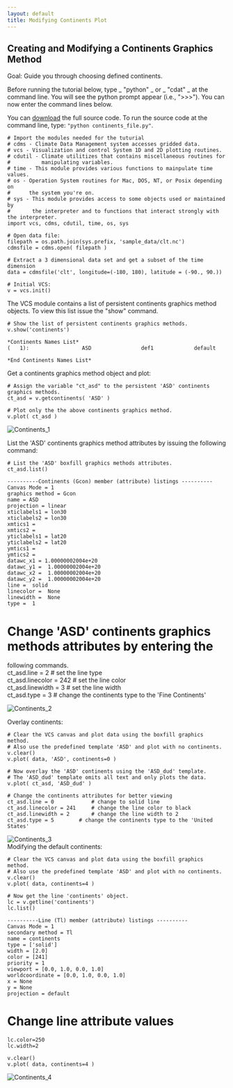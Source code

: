 ```yaml
---
layout: default
title: Modifying Continents Plot 
---
```


##  Creating and Modifying a Continents Graphics Method
Goal:  Guide you through choosing defined continents.   

Before running the tutorial below, type _ "python" _ or _ "cdat" _ at the
command line. You will see the python prompt appear (i.e., ">>>"). You can
now enter the command lines below.  

You can [download](media/python/continents_file.py) the full source code. To run the source
code at the command line, type: `"python continents_file.py"`.

    # Import the modules needed for the tuturial  
    # cdms - Climate Data Management system accesses gridded data.  
    # vcs - Visualization and control System 1D and 2D plotting routines.  
    # cdutil - Climate utilitizes that contains miscellaneous routines for   
    #          manipulating variables.  
    # time - This module provides various functions to mainpulate time values.  
    # os - Operation System routines for Mac, DOS, NT, or Posix depending on   
    #      the system you're on.  
    # sys - This module provides access to some objects used or maintained by   
    #       the interpreter and to functions that interact strongly with the interpreter.  
    import vcs, cdms, cdutil, time, os, sys  
      
    # Open data file:  
    filepath = os.path.join(sys.prefix, 'sample_data/clt.nc')  
    cdmsfile = cdms.open( filepath )  
      
    # Extract a 3 dimensional data set and get a subset of the time dimension  
    data = cdmsfile('clt', longitude=(-180, 180), latitude = (-90., 90.))  
      
    # Initial VCS:  
    v = vcs.init()

The VCS module contains a list of persistent continents graphics method
objects. To view this list issue the "show" command.  
    
    # Show the list of persistent continents graphics methods.  
    v.show('continents')  
    
    *Continents Names List*  
    (   1):                 ASD                def1             default  
      
    *End Continents Names List*

Get a continents graphics method object and plot:  
    
    # Assign the variable "ct_asd" to the persistent 'ASD' continents graphics methods.  
    ct_asd = v.getcontinents( 'ASD' )  
      
    # Plot only the the above continents graphics method.  
    v.plot( ct_asd )

![Continents_1](media/images/continents_1)  

List the 'ASD' continents graphics method attributes by issuing the following
command:  
    
    # List the 'ASD' boxfill graphics methods attributes.  
    ct_asd.list()  
    
    ----------Continents (Gcon) member (attribute) listings ----------  
    Canvas Mode = 1  
    graphics method = Gcon  
    name = ASD  
    projection = linear  
    xticlabels1 = lon30  
    xticlabels2 = lon30  
    xmtics1 =   
    xmtics2 =   
    yticlabels1 = lat20  
    yticlabels2 = lat20  
    ymtics1 =    
    ymtics2 =    
    datawc_x1 = 1.00000002004e+20  
    datawc_y1 =  1.00000002004e+20  
    datawc_x2 =  1.00000002004e+20  
    datawc_y2 =  1.00000002004e+20  
    line =  solid  
    linecolor =  None  
    linewidth =  None  
    type =  1
  
# Change 'ASD' continents graphics methods attributes by entering the
following commands.  
ct_asd.line = 2 # set the line type  
ct_asd.linecolor = 242 # set the line color  
ct_asd.linewidth = 3 # set the line width  
ct_asd.type = 3 # change the continents type to the 'Fine Continents'  

![Continents_2](media/images/continents_2)  

Overlay continents:  

    # Clear the VCS canvas and plot data using the boxfill graphics method.   
    # Also use the predefined template 'ASD' and plot with no continents.  
    v.clear()  
    v.plot( data, 'ASD', continents=0 )  
      
    # Now overlay the 'ASD' continents using the 'ASD_dud' template.  
    # The 'ASD_dud' template omits all text and only plots the data.   
    v.plot( ct_asd, 'ASD_dud' )  
      
    # Change the continents attributes for better viewing  
    ct_asd.line = 0            # change to solid line  
    ct_asd.linecolor = 241     # change the line color to black  
    ct_asd.linewidth = 2       # change the line width to 2  
    ct_asd.type = 5		   # change the continents type to the 'United States'  

![Continents_3](media/images/continents_3)  
Modifying the default continents:  
    
    # Clear the VCS canvas and plot data using the boxfill graphics method.   
    # Also use the predefined template 'ASD' and plot with no continents.  
    v.clear()  
    v.plot( data, continents=4 )  
      
    # Now get the line 'continents' object.  
    lc = v.getline('continents')   
    lc.list()  
    
    ----------Line (Tl) member (attribute) listings ----------  
    Canvas Mode = 1  
    secondary method = Tl  
    name = continents  
    type = ['solid']  
    width = [2.0]  
    color = [241]  
    priority = 1  
    viewport = [0.0, 1.0, 0.0, 1.0]  
    worldcoordinate = [0.0, 1.0, 0.0, 1.0]  
    x = None  
    y = None  
    projection = default

# Change line attribute values  
    lc.color=250  
    lc.width=2  
  
    v.clear()  
    v.plot( data, continents=4 )  

![Continents_4](media/images/continents_4)  
